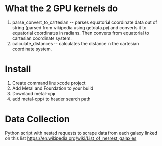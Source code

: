 # What the 2 GPU kernels do
1) parse_convert_to_cartesian -- parses equatorial coordinate data out of string (parsed from wikipedia using getdata.py) and converts it to equatorial coordinates in radians. Then converts from equatorial to cartesian coordinate system. 
2) calculate_distances -- calculates the distance in the cartesian coordinate system.

# Install
1) Create command line xcode project
2) Add Metal and Foundation to your build
3) Downlaod metal-cpp
4) add metal-cpp/ to header search path

# Data Collection  
Python script with nested requests to scrape data from each galaxy linked on this list https://en.wikipedia.org/wiki/List_of_nearest_galaxies  
